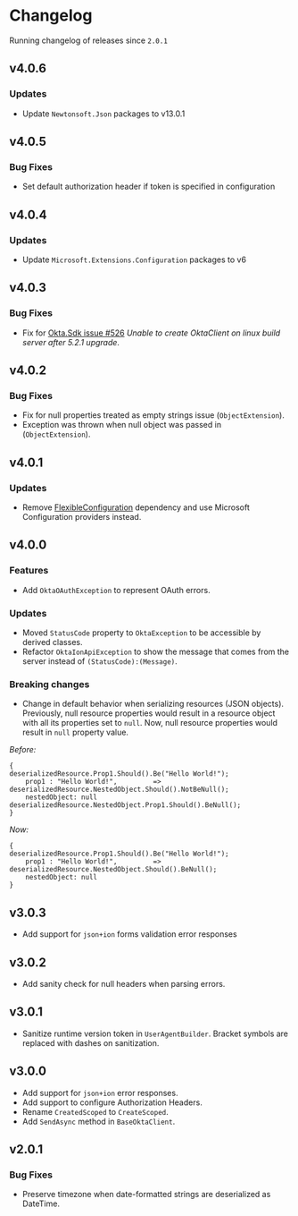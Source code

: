 # Changelog
Running changelog of releases since `2.0.1`

## v4.0.6

### Updates

- Update `Newtonsoft.Json` packages to v13.0.1

## v4.0.5

### Bug Fixes

-  Set default authorization header if token is specified in configuration

## v4.0.4

### Updates

- Update `Microsoft.Extensions.Configuration` packages to v6

## v4.0.3

### Bug Fixes

- Fix for [Okta.Sdk issue #526](https://github.com/okta/okta-sdk-dotnet/issues/526) *Unable to create OktaClient on linux build server after 5.2.1 upgrade*.

## v4.0.2

### Bug Fixes

- Fix for null properties treated as empty strings issue (`ObjectExtension`).
- Exception was thrown when null object was passed in (`ObjectExtension`).

## v4.0.1

### Updates

- Remove [FlexibleConfiguration](https://github.com/nbarbettini/FlexibleConfiguration) dependency and use Microsoft Configuration providers instead.

## v4.0.0

### Features

- Add `OktaOAuthException` to represent OAuth errors.

### Updates

- Moved `StatusCode` property to `OktaException` to be accessible by derived classes.
- Refactor `OktaIonApiException` to show the message that comes from the server instead of `(StatusCode):(Message)`.

### Breaking changes

- Change in default behavior when serializing resources (JSON objects). Previously, null resource properties would result in a resource object with all its properties set to `null`. Now, null resource properties would result in `null` property value. 

_Before:_

```
{                                                 deserializedResource.Prop1.Should().Be("Hello World!");          
    prop1 : "Hello World!",         =>            deserializedResource.NestedObject.Should().NotBeNull();
    nestedObject: null                            deserializedResource.NestedObject.Prop1.Should().BeNull();
}

```

_Now:_

```
{                                                 deserializedResource.Prop1.Should().Be("Hello World!");          
    prop1 : "Hello World!",         =>            deserializedResource.NestedObject.Should().BeNull();
    nestedObject: null                            
}

```


## v3.0.3
- Add support for `json+ion` forms validation error responses 

## v3.0.2
- Add sanity check for null headers when parsing errors.

## v3.0.1
- Sanitize runtime version token in `UserAgentBuilder`. Bracket symbols are replaced with dashes on sanitization.  

## v3.0.0

- Add support for `json+ion` error responses.
- Add support to configure Authorization Headers. 
- Rename `CreatedScoped` to `CreateScoped`.
- Add `SendAsync` method in `BaseOktaClient`.

## v2.0.1


### Bug Fixes

- Preserve timezone when date-formatted strings are deserialized as DateTime.
